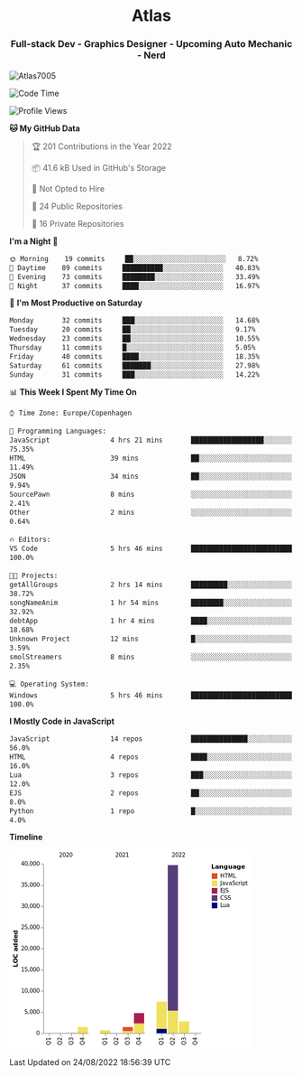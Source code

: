 <h1 align="center">Atlas</h1>
<h3 align="center">Full-stack Dev - Graphics Designer - Upcoming Auto Mechanic - Nerd</h3>

<p><img align="center" src="https://github-readme-stats.vercel.app/api/top-langs?username=Atlas7005&show_icons=true&locale=en&layout=compact" alt="Atlas7005" /></p>

<!--START_SECTION:waka-->
![Code Time](http://img.shields.io/badge/Code%20Time-650%20hrs%2047%20mins-blue)

![Profile Views](http://img.shields.io/badge/Profile%20Views-11-blue)

**🐱 My GitHub Data** 

> 🏆 201 Contributions in the Year 2022
 > 
> 📦 41.6 kB Used in GitHub's Storage 
 > 
> 🚫 Not Opted to Hire
 > 
> 📜 24 Public Repositories 
 > 
> 🔑 16 Private Repositories  
 > 
**I'm a Night 🦉** 

```text
🌞 Morning    19 commits     ██░░░░░░░░░░░░░░░░░░░░░░░   8.72% 
🌆 Daytime    89 commits     ██████████░░░░░░░░░░░░░░░   40.83% 
🌃 Evening    73 commits     ████████░░░░░░░░░░░░░░░░░   33.49% 
🌙 Night      37 commits     ████░░░░░░░░░░░░░░░░░░░░░   16.97%

```
📅 **I'm Most Productive on Saturday** 

```text
Monday       32 commits     ███░░░░░░░░░░░░░░░░░░░░░░   14.68% 
Tuesday      20 commits     ██░░░░░░░░░░░░░░░░░░░░░░░   9.17% 
Wednesday    23 commits     ██░░░░░░░░░░░░░░░░░░░░░░░   10.55% 
Thursday     11 commits     █░░░░░░░░░░░░░░░░░░░░░░░░   5.05% 
Friday       40 commits     ████░░░░░░░░░░░░░░░░░░░░░   18.35% 
Saturday     61 commits     ███████░░░░░░░░░░░░░░░░░░   27.98% 
Sunday       31 commits     ███░░░░░░░░░░░░░░░░░░░░░░   14.22%

```


📊 **This Week I Spent My Time On** 

```text
⌚︎ Time Zone: Europe/Copenhagen

💬 Programming Languages: 
JavaScript               4 hrs 21 mins       ██████████████████░░░░░░░   75.35% 
HTML                     39 mins             ██░░░░░░░░░░░░░░░░░░░░░░░   11.49% 
JSON                     34 mins             ██░░░░░░░░░░░░░░░░░░░░░░░   9.94% 
SourcePawn               8 mins              ░░░░░░░░░░░░░░░░░░░░░░░░░   2.41% 
Other                    2 mins              ░░░░░░░░░░░░░░░░░░░░░░░░░   0.64%

🔥 Editors: 
VS Code                  5 hrs 46 mins       █████████████████████████   100.0%

🐱‍💻 Projects: 
getAllGroups             2 hrs 14 mins       █████████░░░░░░░░░░░░░░░░   38.72% 
songNameAnim             1 hr 54 mins        ████████░░░░░░░░░░░░░░░░░   32.92% 
debtApp                  1 hr 4 mins         ████░░░░░░░░░░░░░░░░░░░░░   18.68% 
Unknown Project          12 mins             █░░░░░░░░░░░░░░░░░░░░░░░░   3.59% 
smolStreamers            8 mins              ░░░░░░░░░░░░░░░░░░░░░░░░░   2.35%

💻 Operating System: 
Windows                  5 hrs 46 mins       █████████████████████████   100.0%

```

**I Mostly Code in JavaScript** 

```text
JavaScript               14 repos            ██████████████░░░░░░░░░░░   56.0% 
HTML                     4 repos             ████░░░░░░░░░░░░░░░░░░░░░   16.0% 
Lua                      3 repos             ███░░░░░░░░░░░░░░░░░░░░░░   12.0% 
EJS                      2 repos             ██░░░░░░░░░░░░░░░░░░░░░░░   8.0% 
Python                   1 repo              █░░░░░░░░░░░░░░░░░░░░░░░░   4.0%

```


**Timeline**

![Chart not found](https://raw.githubusercontent.com/Atlas7005/Atlas7005/master/charts/bar_graph.png) 


 Last Updated on 24/08/2022 18:56:39 UTC
<!--END_SECTION:waka-->
